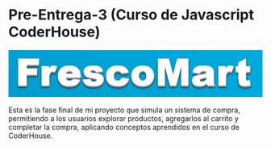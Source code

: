 # Pre-Entrega-3 (Curso de Javascript CoderHouse)

![](https://github.com/NicolasJNunez/Pre-Entrega2-Nunez/blob/main/img/githublogo.png?raw=true)

Esta es la fase final de mi proyecto que simula un sistema de compra, permitiendo a los usuarios explorar productos, agregarlos al carrito y completar la compra, aplicando conceptos aprendidos en el curso de CoderHouse.